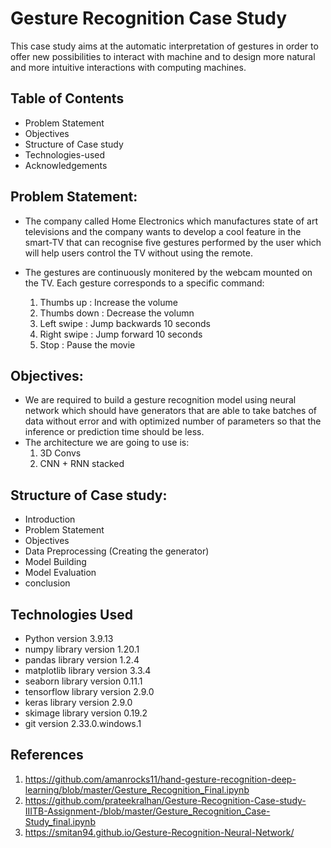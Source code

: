 # Gesture Recognition Case Study
This case study aims at the automatic interpretation of gestures in order to offer new possibilities to interact with machine and to design more natural and more intuitive interactions with computing machines.

## Table of Contents
* Problem Statement
* Objectives
* Structure of Case study
* Technologies-used
* Acknowledgements

## Problem Statement:
* The company called Home Electronics which manufactures state of art televisions and the company wants to develop a cool feature in the smart-TV that can recognise five gestures performed by the user which will help users control the TV without using the remote.

* The gestures are continuously monitered by the webcam mounted on the TV. Each gesture corresponds to a specific command:

    1) Thumbs up : Increase the volume
    2) Thumbs down : Decrease the volumn
    3) Left swipe : Jump backwards 10 seconds
    4) Right swipe : Jump forward 10 seconds
    5) Stop : Pause the movie

## Objectives:
* We are required to build a gesture recognition model using neural network which should have generators that are able to take batches of data without error and with optimized number of parameters so that the inference or prediction time should be less.
* The architecture we are going to use is:
    1) 3D Convs
    2) CNN + RNN stacked

## Structure of Case study:
* Introduction
* Problem Statement
* Objectives
* Data Preprocessing (Creating the generator)
* Model Building 
* Model Evaluation
* conclusion

## Technologies Used

- Python version 3.9.13
- numpy library version 1.20.1
- pandas library version 1.2.4
- matplotlib library version 3.3.4
- seaborn library version 0.11.1
- tensorflow library version 2.9.0
- keras library version 2.9.0
- skimage library version 0.19.2
- git version 2.33.0.windows.1


## References
1. https://github.com/amanrocks11/hand-gesture-recognition-deep-learning/blob/master/Gesture_Recognition_Final.ipynb
2. https://github.com/prateekralhan/Gesture-Recognition-Case-study-IIITB-Assignment-/blob/master/Gesture_Recognition_Case-Study_final.ipynb
3. https://smitan94.github.io/Gesture-Recognition-Neural-Network/



